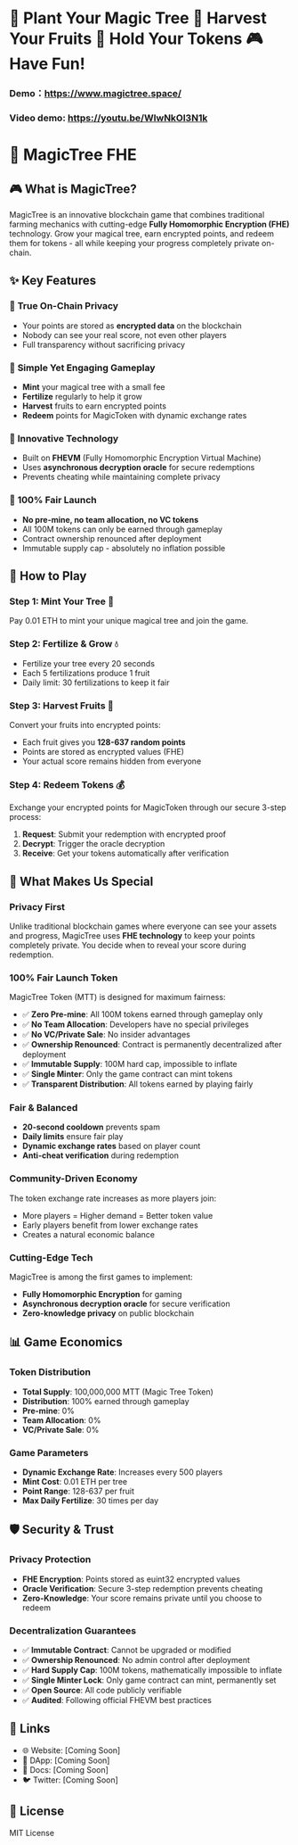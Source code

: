 # 🌱 Plant Your Magic Tree 🍎 Harvest Your Fruits 💎 Hold Your Tokens 🎮 Have Fun!



### Demo：https://www.magictree.space/
### Video demo: https://youtu.be/WlwNkOl3N1k


# 🌳 MagicTree FHE 

## 🎮 What is MagicTree?

MagicTree is an innovative blockchain game that combines traditional farming mechanics with cutting-edge **Fully Homomorphic Encryption (FHE)** technology. Grow your magical tree, earn encrypted points, and redeem them for tokens - all while keeping your progress completely private on-chain.

## ✨ Key Features

### 🔐 **True On-Chain Privacy**

- Your points are stored as **encrypted data** on the blockchain
- Nobody can see your real score, not even other players
- Full transparency without sacrificing privacy

### 🎯 **Simple Yet Engaging Gameplay**

- **Mint** your magical tree with a small fee
- **Fertilize** regularly to help it grow
- **Harvest** fruits to earn encrypted points
- **Redeem** points for MagicToken with dynamic exchange rates

### 🚀 **Innovative Technology**

- Built on **FHEVM** (Fully Homomorphic Encryption Virtual Machine)
- Uses **asynchronous decryption oracle** for secure redemptions
- Prevents cheating while maintaining complete privacy

### 💎 **100% Fair Launch**

- **No pre-mine, no team allocation, no VC tokens**
- All 100M tokens can only be earned through gameplay
- Contract ownership renounced after deployment
- Immutable supply cap - absolutely no inflation possible

## 🎲 How to Play

### Step 1: Mint Your Tree 🌱

Pay 0.01 ETH to mint your unique magical tree and join the game.

### Step 2: Fertilize & Grow 💧

- Fertilize your tree every 20 seconds
- Each 5 fertilizations produce 1 fruit
- Daily limit: 30 fertilizations to keep it fair

### Step 3: Harvest Fruits 🍎

Convert your fruits into encrypted points:

- Each fruit gives you **128-637 random points**
- Points are stored as encrypted values (FHE)
- Your actual score remains hidden from everyone

### Step 4: Redeem Tokens 💰

Exchange your encrypted points for MagicToken through our secure 3-step process:

1. **Request**: Submit your redemption with encrypted proof
2. **Decrypt**: Trigger the oracle decryption
3. **Receive**: Get your tokens automatically after verification

## 🌟 What Makes Us Special

### Privacy First

Unlike traditional blockchain games where everyone can see your assets and progress, MagicTree uses **FHE technology** to keep your points completely private. You decide when to reveal your score during redemption.

### 100% Fair Launch Token

MagicTree Token (MTT) is designed for maximum fairness:

- ✅ **Zero Pre-mine**: All 100M tokens earned through gameplay only
- ✅ **No Team Allocation**: Developers have no special privileges
- ✅ **No VC/Private Sale**: No insider advantages
- ✅ **Ownership Renounced**: Contract is permanently decentralized after deployment
- ✅ **Immutable Supply**: 100M hard cap, impossible to inflate
- ✅ **Single Minter**: Only the game contract can mint tokens
- ✅ **Transparent Distribution**: All tokens earned by playing fairly

### Fair & Balanced

- **20-second cooldown** prevents spam
- **Daily limits** ensure fair play
- **Dynamic exchange rates** based on player count
- **Anti-cheat verification** during redemption

### Community-Driven Economy

The token exchange rate increases as more players join:

- More players = Higher demand = Better token value
- Early players benefit from lower exchange rates
- Creates a natural economic balance

### Cutting-Edge Tech

MagicTree is among the first games to implement:

- **Fully Homomorphic Encryption** for gaming
- **Asynchronous decryption oracle** for secure verification
- **Zero-knowledge privacy** on public blockchain

## 📊 Game Economics

### Token Distribution

- **Total Supply**: 100,000,000 MTT (Magic Tree Token)
- **Distribution**: 100% earned through gameplay
- **Pre-mine**: 0%
- **Team Allocation**: 0%
- **VC/Private Sale**: 0%

### Game Parameters

- **Dynamic Exchange Rate**: Increases every 500 players
- **Mint Cost**: 0.01 ETH per tree
- **Point Range**: 128-637 per fruit
- **Max Daily Fertilize**: 30 times per day

## 🛡️ Security & Trust

### Privacy Protection

- **FHE Encryption**: Points stored as euint32 encrypted values
- **Oracle Verification**: Secure 3-step redemption prevents cheating
- **Zero-Knowledge**: Your score remains private until you choose to redeem

### Decentralization Guarantees

- ✅ **Immutable Contract**: Cannot be upgraded or modified
- ✅ **Ownership Renounced**: No admin control after deployment
- ✅ **Hard Supply Cap**: 100M tokens, mathematically impossible to inflate
- ✅ **Single Minter Lock**: Only game contract can mint, permanently set
- ✅ **Open Source**: All code publicly verifiable
- ✅ **Audited**: Following official FHEVM best practices

## 🔗 Links

- 🌐 Website: [Coming Soon]
- 📱 DApp: [Coming Soon]
- 📖 Docs: [Coming Soon]
- 🐦 Twitter: [Coming Soon]

## 📄 License

MIT License

